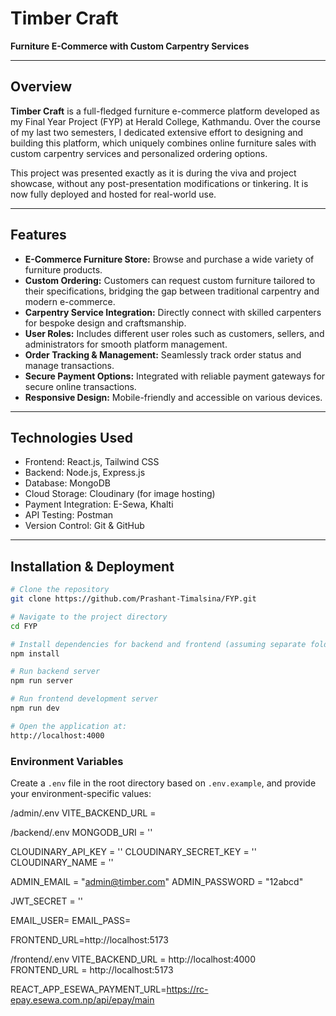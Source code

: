 # Timber Craft

**Furniture E-Commerce with Custom Carpentry Services**

---

## Overview

**Timber Craft** is a full-fledged furniture e-commerce platform developed as my Final Year Project (FYP) at Herald College, Kathmandu. Over the course of my last two semesters, I dedicated extensive effort to designing and building this platform, which uniquely combines online furniture sales with custom carpentry services and personalized ordering options.

This project was presented exactly as it is during the viva and project showcase, without any post-presentation modifications or tinkering. It is now fully deployed and hosted for real-world use.

---

## Features

- **E-Commerce Furniture Store:** Browse and purchase a wide variety of furniture products.
- **Custom Ordering:** Customers can request custom furniture tailored to their specifications, bridging the gap between traditional carpentry and modern e-commerce.
- **Carpentry Service Integration:** Directly connect with skilled carpenters for bespoke design and craftsmanship.
- **User Roles:** Includes different user roles such as customers, sellers, and administrators for smooth platform management.
- **Order Tracking & Management:** Seamlessly track order status and manage transactions.
- **Secure Payment Options:** Integrated with reliable payment gateways for secure online transactions.
- **Responsive Design:** Mobile-friendly and accessible on various devices.

---

## Technologies Used

- Frontend: React.js, Tailwind CSS  
- Backend: Node.js, Express.js  
- Database: MongoDB  
- Cloud Storage: Cloudinary (for image hosting)  
- Payment Integration: E-Sewa, Khalti  
- API Testing: Postman  
- Version Control: Git & GitHub  

---

## Installation & Deployment

```bash
# Clone the repository
git clone https://github.com/Prashant-Timalsina/FYP.git

# Navigate to the project directory
cd FYP

# Install dependencies for backend and frontend (assuming separate folders)
npm install

# Run backend server
npm run server

# Run frontend development server
npm run dev

# Open the application at:
http://localhost:4000
```

### Environment Variables

Create a `.env` file in the root directory based on `.env.example`, and provide your environment-specific values:

/admin/.env
VITE_BACKEND_URL =

/backend/.env
MONGODB_URI = ''

CLOUDINARY_API_KEY = ''
CLOUDINARY_SECRET_KEY = ''
CLOUDINARY_NAME = ''

ADMIN_EMAIL = "admin@timber.com"
ADMIN_PASSWORD = "12abcd"

JWT_SECRET = ''

EMAIL_USER= 
EMAIL_PASS= 

FRONTEND_URL=http://localhost:5173

/frontend/.env
VITE_BACKEND_URL = http://localhost:4000
FRONTEND_URL = http://localhost:5173

REACT_APP_ESEWA_PAYMENT_URL=https://rc-epay.esewa.com.np/api/epay/main

